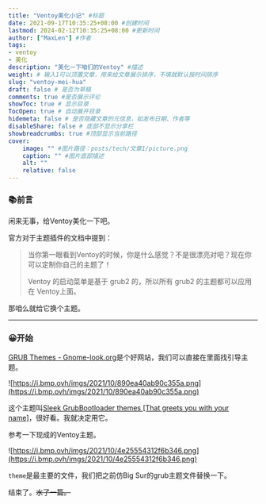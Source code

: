 ```yaml
---
title: "Ventoy美化小记" #标题
date: 2021-09-17T10:35:25+08:00 #创建时间
lastmod: 2024-02-12T10:35:25+08:00 #更新时间
author: ["MaxLen"] #作者
tags: 
- ventoy
- 美化
description: "美化一下咱们的Ventoy" #描述
weight: # 输入1可以顶置文章，用来给文章展示排序，不填就默认按时间排序
slug: "ventoy-mei-hua"
draft: false # 是否为草稿
comments: true #是否展示评论
showToc: true # 显示目录
TocOpen: true # 自动展开目录
hidemeta: false # 是否隐藏文章的元信息，如发布日期、作者等
disableShare: false # 底部不显示分享栏
showbreadcrumbs: true #顶部显示当前路径
cover:
    image: "" #图片路径：posts/tech/文章1/picture.png
    caption: "" #图片底部描述
    alt: ""
    relative: false
---
```


### 📚前言

闲来无事，给Ventoy美化一下吧。

官方对于主题插件的文档中提到：

> 当你第一眼看到Ventoy的时候，你是什么感觉？不是很漂亮对吧？现在你可以定制你自己的主题了！
> 
> 
> Ventoy 的启动菜单是基于 grub2 的，所以所有 grub2 的主题都可以应用在 Ventoy上面。
> 

那咱么就给它换个主题。

---

### 😀开始

[GRUB Themes - Gnome-look.org](https://www.gnome-look.org/browse/cat/109/order/latest/)是个好网站，我们可以直接在里面找引导主题。

![https://i.bmp.ovh/imgs/2021/10/890ea40ab90c355a.png](https://i.bmp.ovh/imgs/2021/10/890ea40ab90c355a.png)

这个主题叫[Sleek GrubBootloader themes [That greets you with your name]](https://www.gnome-look.org/p/1414997)，很好看。我就决定用它。

参考一下现成的Ventoy主题。

![https://i.bmp.ovh/imgs/2021/10/4e25554312f6b346.png](https://i.bmp.ovh/imgs/2021/10/4e25554312f6b346.png)

`theme`是最主要的文件，我们把之前仿Big Sur的grub主题文件替换一下。

结束了。~~水了一篇。~~